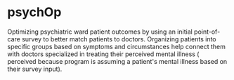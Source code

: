 # psychOp
Optimizing psychiatric ward patient outcomes by using an initial point-of-care survey to better match patients to doctors.
Organizing patients into specific groups based on symptoms and circumstances help connect them with doctors specialized in treating their perceived mental illness ( perceived because program is assuming a patient's mental illness based on their survey input).
